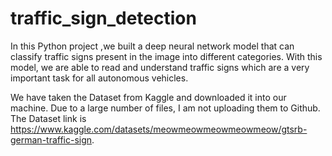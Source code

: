 # traffic_sign_detection
In this Python project ,we  built a deep neural network model that can classify traffic signs present in the image into different categories. With this model, we are able to read and understand traffic signs which are a very important task for all autonomous vehicles.

We have taken the Dataset from Kaggle and downloaded it into our machine. Due to a large number of files, I am not uploading them to Github.
The Dataset link is https://www.kaggle.com/datasets/meowmeowmeowmeowmeow/gtsrb-german-traffic-sign.

